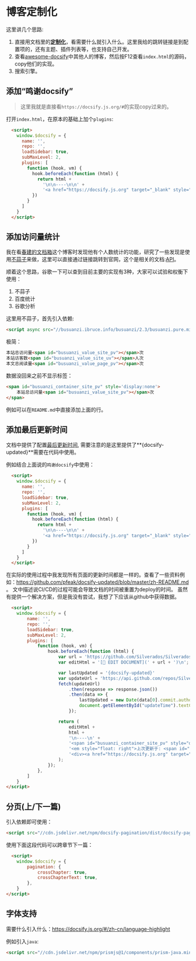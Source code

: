 # 博客定制化
这里讲几个思路:
1. 直接用文档里的[**定制化**](https://docsify.js.org/#/zh-cn/configuration)，看需要什么就引入什么。这里我给的跳转链接是到配置项的，还有主题、插件列表等，也支持自己开发。
2. 查看[awesome-docsify](https://docsify.js.org/#/zh-cn/awesome)中其他人的博客，然后按F12查看`index.html`的源码，copy他们的实现。
3. 搜索引擎。

## 添加“鸣谢docsify”
> 这里我就是直接看`https://docsify.js.org/#`的实现copy过来的。

打开`index.html`，在原本的基础上加个`plugins`:
```html
  <script>
    window.$docsify = {
      name: '',
      repo: '',
      loadSidebar: true,
      subMaxLevel: 2,
      plugins: [
        function (hook, vm) {
          hook.beforeEach(function (html) {
            return html +
              '\n\n----\n\n' +
              '<a href="https://docsify.js.org" target="_blank" style="color: inherit; font-weight: normal; text-decoration: none;">Powered by <span style="color:green;text-decoration:underline;">docsify</span></a>'
          })
        }
      ]
    }
  </script>
```

## 添加访问量统计
我在看[春建的文档箱](https://www.yangchunjian.com/docbook/#/?id=%E6%98%A5%E5%BB%BA%E7%9A%84%E6%96%87%E6%A1%A3%E7%AE%B1)这个博客时发现他有个人数统计的功能，研究了一些发现是使用[不蒜子](https://busuanzi.ibruce.info/)来做，这里可以直接通过链接跳转到官网，这个是相关的文档:[API](http://ibruce.info/2015/04/04/busuanzi/)。

顺着这个思路，谷歌一下可以查到目前主要的实现有3种，大家可以试验和权衡下使用：
1. 不蒜子
2. 百度统计
3. 谷歌分析

这里用不蒜子，首先引入依赖:
```html
<script async src="//busuanzi.ibruce.info/busuanzi/2.3/busuanzi.pure.mini.js"></script>
```

极简：
```html
本站总访问量<span id="busuanzi_value_site_pv"></span>次
本站访客数<span id="busuanzi_value_site_uv"></span>人次
本文总阅读量<span id="busuanzi_value_page_pv"></span>次
```

数据没回来之前不显示标签：
```html
<span id="busuanzi_container_site_pv" style='display:none'>
    本站总访问量<span id="busuanzi_value_site_pv"></span>次
</span>
```

例如可以在`README.md`中直接添加上面的行。


## 添加最后更新时间
文档中提供了配置[最后更新时间](https://docsify.js.org/#/zh-cn/configuration?id=formatupdated), 需要注意的是这里提供了**{docsify-updated<span>}</span>**需要在代码中使用。

例如结合上面说的`鸣谢docsify`中使用：
```html
  <script>
    window.$docsify = {
      name: '',
      repo: '',
      loadSidebar: true,
      subMaxLevel: 2,
      plugins: [
        function (hook, vm) {
          hook.beforeEach(function (html) {
            return html +
              '\n\n----\n\n' +
              '<a href="https://docsify.js.org" target="_blank" style="color: inherit; font-weight: normal; text-decoration: none;">Powered by <span style="color:green;text-decoration:underline;">docsify</span></a>' + '<em style="float: right">上次更新于: {docsify-updated} </em>'
          })
        }
      ]
    }
  </script>

```

在实际的使用过程中我发现所有页面的更新时间都是一样的。查看了一些资料例如：https://github.com/pfeak/docsify-updated/blob/master/zh-README.md 。 文中描述说CI/CD的过程可能会导致文档的时间被重置为deploy的时间。
虽然有提供一个解决方案，但是我没有尝试，我想了下应该从github中获得数据。

```html
  <script>
    window.$docsify = {
        name: '',
        repo: '',
        loadSidebar: true,
        subMaxLevel: 2,
        plugins: [
            function (hook, vm) {
                hook.beforeEach(function (html) {
                    var url = 'https://github.com/Silverados/Silverados.github.io/blob/main/docs/' + vm.route.file;
                    var editHtml = '[📝 EDIT DOCUMENT](' + url + ')\n';

                    var lastUpdated = '{docsify-updated}'
                    var updateUrl = 'https://api.github.com/repos/Silverados/Silverados.github.io/commits?path=docs/' + vm.route.file + '&per_page=1'
                    fetch(updateUrl)
                        .then(response => response.json())
                        .then(data => {
                            lastUpdated = new Date(data[0].commit.author.date);
                            document.getElementById("updateTime").textContent = lastUpdated.toLocaleString()
                        });

                    return (
                        editHtml +
                        html +
                        '\n----\n' +
                        '<span id="busuanzi_container_site_pv" style="display:none"> 🙆‍♂️本站总访客数:<span id="busuanzi_value_site_uv"></span> 人</span>\n' +
                        '<em style="float: right">上次更新于: <span id="updateTime">' + lastUpdated + '</span></em>' +
                        '<div><a href="https://docsify.js.org" target="_blank" style="color: inherit; font-weight: normal; text-decoration: none;">Powered by <span style="color:green;text-decoration:underline;">docsify</span></a></div>'
                    );
                });
            },
        ]
    }
</script>


```

## 分页(上/下一篇)
引入依赖即可使用：
```html
<script src="//cdn.jsdelivr.net/npm/docsify-pagination/dist/docsify-pagination.min.js"></script>
```

使用下面这段代码可以跨章节下一篇：
```html
  <script>
    window.$docsify = {
        pagination: {
            crossChapter: true,
            crossChapterText: true,
        },
    }
</script>
```

## 字体支持
需要什么引入什么：https://docsify.js.org/#/zh-cn/language-highlight

例如引入`java`:
```html
<script src="//cdn.jsdelivr.net/npm/prismjs@1/components/prism-java.min.js"></script>
```

